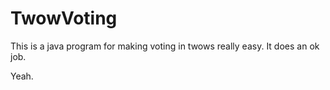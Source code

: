 # TwowVoting
This is a java program for making voting in twows really easy. It does an ok job.

Yeah.
